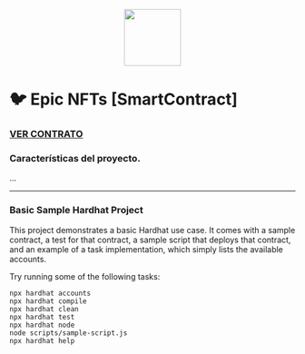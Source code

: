 <p align="center" width="200">
   <img align="center" width="100" src="https://raw.githubusercontent.com/BraianVaylet/epic-nfts/main/screenshot/woodpecker.png" />   
</p>

# 🐦 Epic NFTs [SmartContract]

### **[VER CONTRATO]()**

### Características del proyecto.

...

---

### Basic Sample Hardhat Project

This project demonstrates a basic Hardhat use case. It comes with a sample contract, a test for that contract, a sample script that deploys that contract, and an example of a task implementation, which simply lists the available accounts.

Try running some of the following tasks:

```shell
npx hardhat accounts
npx hardhat compile
npx hardhat clean
npx hardhat test
npx hardhat node
node scripts/sample-script.js
npx hardhat help
```

